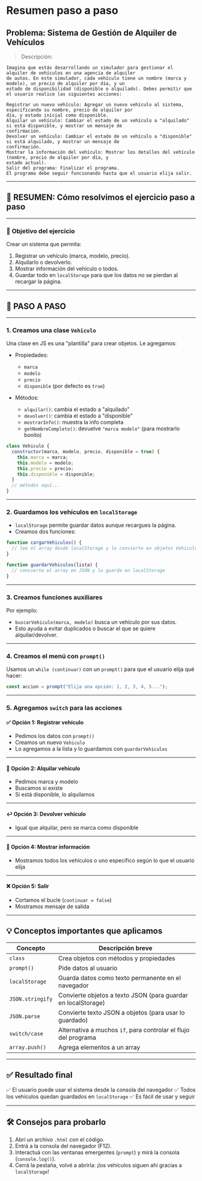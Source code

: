 # Resumen paso a paso

## Problema: Sistema de Gestión de Alquiler de Vehículos

> Descripción:

    Imagina que estás desarrollando un simulador para gestionar el alquiler de vehículos en una agencia de alquiler 
    de autos. En este simulador, cada vehículo tiene un nombre (marca y modelo), un precio de alquiler por día, y un 
    estado de disponibilidad (disponible o alquilado). Debes permitir que el usuario realice las siguientes acciones:

    Registrar un nuevo vehículo: Agregar un nuevo vehículo al sistema, especificando su nombre, precio de alquiler por 
    día, y estado inicial como disponible.
    Alquilar un vehículo: Cambiar el estado de un vehículo a "alquilado" si está disponible, y mostrar un mensaje de 
    confirmación.
    Devolver un vehículo: Cambiar el estado de un vehículo a "disponible" si está alquilado, y mostrar un mensaje de 
    confirmación.
    Mostrar la información del vehículo: Mostrar los detalles del vehículo (nombre, precio de alquiler por día, y 
    estado actual).
    Salir del programa: Finalizar el programa.
    El programa debe seguir funcionando hasta que el usuario elija salir.

---

## 🧠 RESUMEN: Cómo resolvimos el ejercicio paso a paso

---

### 🧾 **Objetivo del ejercicio**

Crear un sistema que permita:

1. Registrar un vehículo (marca, modelo, precio).
2. Alquilarlo o devolverlo.
3. Mostrar información del vehículo o todos.
4. Guardar todo en `localStorage` para que los datos no se pierdan al recargar la página.

---

## 🔧 PASO A PASO

---

### 1. **Creamos una clase `Vehiculo`**

Una clase en JS es una "plantilla" para crear objetos. Le agregamos:

* Propiedades:

  * `marca`
  * `modelo`
  * `precio`
  * `disponible` (por defecto es `true`)
* Métodos:

  * `alquilar()`: cambia el estado a "alquilado"
  * `devolver()`: cambia el estado a "disponible"
  * `mostrarInfo()`: muestra la info completa
  * `getNombreCompleto()`: devuelve `"marca modelo"` (para mostrarlo bonito)

```js
class Vehiculo {
  constructor(marca, modelo, precio, disponible = true) {
    this.marca = marca;
    this.modelo = modelo;
    this.precio = precio;
    this.disponible = disponible;
  }
  // métodos aquí...
}
```

---

### 2. **Guardamos los vehículos en `localStorage`**

* `localStorage` permite guardar datos aunque recargues la página.
* Creamos dos funciones:

```js
function cargarVehiculos() {
  // lee el array desde localStorage y lo convierte en objetos Vehiculo
}

function guardarVehiculos(lista) {
  // convierte el array en JSON y lo guarda en localStorage
}
```

---

### 3. **Creamos funciones auxiliares**

Por ejemplo:

* `buscarVehiculo(marca, modelo)` busca un vehículo por sus datos.
* Esto ayuda a evitar duplicados o buscar el que se quiere alquilar/devolver.

---

### 4. **Creamos el menú con `prompt()`**

Usamos un `while (continuar)` con un `prompt()` para que el usuario elija qué hacer:

```js
const accion = prompt("Elija una opción: 1, 2, 3, 4, 5...");
```

---

### 5. **Agregamos `switch` para las acciones**

#### ✅ Opción 1: Registrar vehículo

* Pedimos los datos con `prompt()`
* Creamos un nuevo `Vehiculo`
* Lo agregamos a la lista y lo guardamos con `guardarVehiculos`

---

#### 🚗 Opción 2: Alquilar vehículo

* Pedimos marca y modelo
* Buscamos si existe
* Si está disponible, lo alquilamos

---

#### ↩ Opción 3: Devolver vehículo

* Igual que alquilar, pero se marca como disponible

---

#### 📄 Opción 4: Mostrar información

* Mostramos todos los vehículos o uno específico según lo que el usuario elija

---

#### ❌ Opción 5: Salir

* Cortamos el bucle (`continuar = false`)
* Mostramos mensaje de salida

---

## 💡 Conceptos importantes que aplicamos

| Concepto         | Descripción breve                                               |
| ---------------- | --------------------------------------------------------------- |
| `class`          | Crea objetos con métodos y propiedades                          |
| `prompt()`       | Pide datos al usuario                                           |
| `localStorage`   | Guarda datos como texto permanente en el navegador              |
| `JSON.stringify` | Convierte objetos a texto JSON (para guardar en localStorage)   |
| `JSON.parse`     | Convierte texto JSON a objetos (para usar lo guardado)          |
| `switch/case`    | Alternativa a muchos `if`, para controlar el flujo del programa |
| `array.push()`   | Agrega elementos a un array                                     |

---

## ✅ Resultado final

✅ El usuario puede usar el sistema desde la consola del navegador
✅ Todos los vehículos quedan guardados en `localStorage`
✅ Es fácil de usar y seguir

---

## 🛠 Consejos para probarlo

1. Abrí un archivo `.html` con el código.
2. Entrá a la consola del navegador (F12).
3. Interactuá con las ventanas emergentes (`prompt`) y mirá la consola (`console.log()`).
4. Cerrá la pestaña, volvé a abrirla: ¡los vehículos siguen ahí gracias a `localStorage`!
